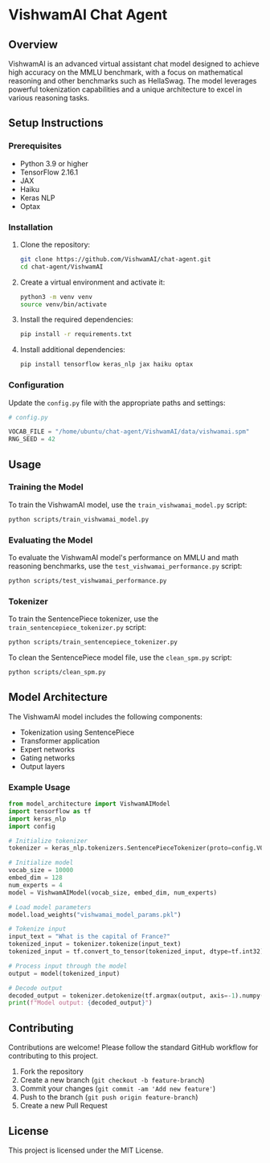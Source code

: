 # VishwamAI Chat Agent

## Overview

VishwamAI is an advanced virtual assistant chat model designed to achieve high accuracy on the MMLU benchmark, with a focus on mathematical reasoning and other benchmarks such as HellaSwag. The model leverages powerful tokenization capabilities and a unique architecture to excel in various reasoning tasks.

## Setup Instructions

### Prerequisites

- Python 3.9 or higher
- TensorFlow 2.16.1
- JAX
- Haiku
- Keras NLP
- Optax

### Installation

1. Clone the repository:
   ```bash
   git clone https://github.com/VishwamAI/chat-agent.git
   cd chat-agent/VishwamAI
   ```

2. Create a virtual environment and activate it:
   ```bash
   python3 -m venv venv
   source venv/bin/activate
   ```

3. Install the required dependencies:
   ```bash
   pip install -r requirements.txt
   ```

4. Install additional dependencies:
   ```bash
   pip install tensorflow keras_nlp jax haiku optax
   ```

### Configuration

Update the `config.py` file with the appropriate paths and settings:
```python
# config.py

VOCAB_FILE = "/home/ubuntu/chat-agent/VishwamAI/data/vishwamai.spm"
RNG_SEED = 42
```

## Usage

### Training the Model

To train the VishwamAI model, use the `train_vishwamai_model.py` script:
```bash
python scripts/train_vishwamai_model.py
```

### Evaluating the Model

To evaluate the VishwamAI model's performance on MMLU and math reasoning benchmarks, use the `test_vishwamai_performance.py` script:
```bash
python scripts/test_vishwamai_performance.py
```

### Tokenizer

To train the SentencePiece tokenizer, use the `train_sentencepiece_tokenizer.py` script:
```bash
python scripts/train_sentencepiece_tokenizer.py
```

To clean the SentencePiece model file, use the `clean_spm.py` script:
```bash
python scripts/clean_spm.py
```

## Model Architecture

The VishwamAI model includes the following components:
- Tokenization using SentencePiece
- Transformer application
- Expert networks
- Gating networks
- Output layers

### Example Usage

```python
from model_architecture import VishwamAIModel
import tensorflow as tf
import keras_nlp
import config

# Initialize tokenizer
tokenizer = keras_nlp.tokenizers.SentencePieceTokenizer(proto=config.VOCAB_FILE)

# Initialize model
vocab_size = 10000
embed_dim = 128
num_experts = 4
model = VishwamAIModel(vocab_size, embed_dim, num_experts)

# Load model parameters
model.load_weights("vishwamai_model_params.pkl")

# Tokenize input
input_text = "What is the capital of France?"
tokenized_input = tokenizer.tokenize(input_text)
tokenized_input = tf.convert_to_tensor(tokenized_input, dtype=tf.int32)

# Process input through the model
output = model(tokenized_input)

# Decode output
decoded_output = tokenizer.detokenize(tf.argmax(output, axis=-1).numpy())
print(f"Model output: {decoded_output}")
```

## Contributing

Contributions are welcome! Please follow the standard GitHub workflow for contributing to this project.

1. Fork the repository
2. Create a new branch (`git checkout -b feature-branch`)
3. Commit your changes (`git commit -am 'Add new feature'`)
4. Push to the branch (`git push origin feature-branch`)
5. Create a new Pull Request

## License

This project is licensed under the MIT License.
